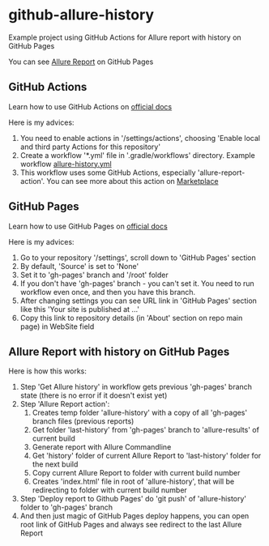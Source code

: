 # github-allure-history
Example project using GitHub Actions for Allure report with history on GitHub Pages

You can see [Allure Report](https://simple-elf.github.io/github-allure-history/) on GitHub Pages

## GitHub Actions
Learn how to use GitHub Actions on [official docs](https://docs.github.com/en/actions)

Here is my advices:
1. You need to enable actions in '/settings/actions', choosing 'Enable local and third party Actions for this repository'
2. Create a workflow '*.yml' file in '.gradle/workflows' directory. Example workflow [allure-history.yml](https://github.com/simple-elf/github-allure-history/blob/master/.github/workflows/allure-history.yml)
3. This workflow uses some GitHub Actions, especially 'allure-report-action'. You can see more about this action on [Marketplace](https://github.com/marketplace/actions/allure-report-with-history)

## GitHub Pages
Learn how to use GitHub Pages on [official docs](https://docs.github.com/en/github/working-with-github-pages)

Here is my advices:
1. Go to your repository '/settings', scroll down to 'GitHub Pages' section
2. By default, 'Source' is set to 'None'
3. Set it to 'gh-pages' branch and '/root' folder
4. If you don't have 'gh-pages' branch - you can't set it. You need to run workflow even once, and then you have this branch.
5. After changing settings you can see URL link in 'GitHub Pages' section like this 'Your site is published at ...'
6. Copy this link to repository details (in 'About' section on repo main page) in WebSite field

## Allure Report with history on GitHub Pages
Here is how this works:

1. Step 'Get Allure history' in workflow gets previous 'gh-pages' branch state (there is no error if it doesn't exist yet)
2. Step 'Allure Report action':
    1. Creates temp folder 'allure-history' with a copy of all 'gh-pages' branch files (previous reports)
    2. Get folder 'last-history' from 'gh-pages' branch to 'allure-results' of current build
    3. Generate report with Allure Commandline
    4. Get 'history' folder of current Allure Report to 'last-history' folder for the next build
    5. Copy current Allure Report to folder with current build number
    6. Creates 'index.html' file in root of 'allure-history', that will be redirecting to folder with current build number
3. Step 'Deploy report to Github Pages' do 'git push' of 'allure-history' folder to 'gh-pages' branch
4. And then just magic of GitHub Pages deploy happens, you can open root link of GitHub Pages and always see redirect to the last Allure Report